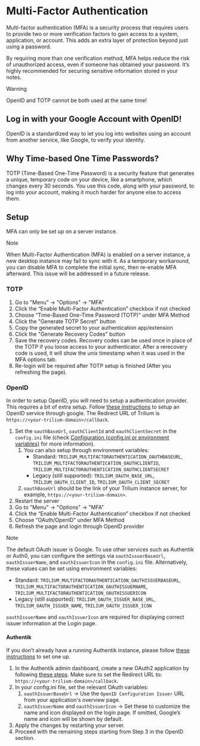 # Multi-Factor Authentication
Multi-factor authentication (MFA) is a security process that requires users to provide two or more verification factors to gain access to a system, application, or account. This adds an extra layer of protection beyond just using a password.

By requiring more than one verification method, MFA helps reduce the risk of unauthorized access, even if someone has obtained your password. It’s highly recommended for securing sensitive information stored in your notes.

> [!WARNING]
> OpenID and TOTP cannot be both used at the same time!

## Log in with your Google Account with OpenID!

OpenID is a standardized way to let you log into websites using an account from another service, like Google, to verify your identity.

## Why Time-based One Time Passwords?

TOTP (Time-Based One-Time Password) is a security feature that generates a unique, temporary code on your device, like a smartphone, which changes every 30 seconds. You use this code, along with your password, to log into your account, making it much harder for anyone else to access them.

## Setup

MFA can only be set up on a server instance.

> [!NOTE]
> When Multi-Factor Authentication (MFA) is enabled on a server instance, a new desktop instance may fail to sync with it. As a temporary workaround, you can disable MFA to complete the initial sync, then re-enable MFA afterward. This issue will be addressed in a future release.

### TOTP

1.  Go to "Menu" -> "Options" -> "MFA"
2.  Click the “Enable Multi-Factor Authentication” checkbox if not checked
3.  Choose “Time-Based One-Time Password (TOTP)” under MFA Method
4.  Click the "Generate TOTP Secret" button
5.  Copy the generated secret to your authentication app/extension
6.  Click the "Generate Recovery Codes" button
7.  Save the recovery codes. Recovery codes can be used once in place of the TOTP if you loose access to your authenticator. After a rerecovery code is used, it will show the unix timestamp when it was used in the MFA options tab.
8.  Re-login will be required after TOTP setup is finished (After you refreshing the page).

### OpenID

In order to setup OpenID, you will need to setup a authentication provider. This requires a bit of extra setup. Follow [these instructions](https://developers.google.com/identity/openid-connect/openid-connect) to setup an OpenID service through google. The Redirect URL of Trilium is `https://<your-trilium-domain>/callback`.

1.  Set the `oauthBaseUrl`, `oauthClientId` and `oauthClientSecret` in the `config.ini` file (check <a class="reference-link" href="../../Advanced%20Usage/Configuration%20(config.ini%20or%20e.md">Configuration (config.ini or environment variables)</a> for more information).
    1.  You can also setup through environment variables:
        - Standard: `TRILIUM_MULTIFACTORAUTHENTICATION_OAUTHBASEURL`, `TRILIUM_MULTIFACTORAUTHENTICATION_OAUTHCLIENTID`, `TRILIUM_MULTIFACTORAUTHENTICATION_OAUTHCLIENTSECRET`
        - Legacy (still supported): `TRILIUM_OAUTH_BASE_URL`, `TRILIUM_OAUTH_CLIENT_ID`, `TRILIUM_OAUTH_CLIENT_SECRET`
    2.  `oauthBaseUrl` should be the link of your Trilium instance server, for example, `https://<your-trilium-domain>`.
2.  Restart the server
3.  Go to "Menu" -> "Options" -> "MFA"
4.  Click the “Enable Multi-Factor Authentication” checkbox if not checked
5.  Choose “OAuth/OpenID” under MFA Method
6.  Refresh the page and login through OpenID provider

> [!NOTE]
> The default OAuth issuer is Google. To use other services such as Authentik or Auth0, you can configure the settings via `oauthIssuerBaseUrl`, `oauthIssuerName`, and `oauthIssuerIcon` in the `config.ini` file. Alternatively, these values can be set using environment variables:
> - Standard: `TRILIUM_MULTIFACTORAUTHENTICATION_OAUTHISSUERBASEURL`, `TRILIUM_MULTIFACTORAUTHENTICATION_OAUTHISSUERNAME`, `TRILIUM_MULTIFACTORAUTHENTICATION_OAUTHISSUERICON`
> - Legacy (still supported): `TRILIUM_OAUTH_ISSUER_BASE_URL`, `TRILIUM_OAUTH_ISSUER_NAME`, `TRILIUM_OAUTH_ISSUER_ICON`
> 
> `oauthIssuerName` and `oauthIssuerIcon` are required for displaying correct issuer information at the Login page.

#### Authentik

If you don’t already have a running Authentik instance, please follow [these instructions](https://docs.goauthentik.io/docs/install-config/install/docker-compose) to set one up.

1.  In the Authentik admin dashboard, create a new OAuth2 application by following [these steps](https://docs.goauthentik.io/docs/add-secure-apps/providers/oauth2/create-oauth2-provider). Make sure to set the Redirect URL to: `https://<your-trilium-domain>/callback`.
2.  In your config.ini file, set the relevant OAuth variables:
    1.  `oauthIssuerBaseUrl` → Use the `OpenID Configuration Issuer` URL from your application's overview page.
    2.  `oauthIssuerName` and `oauthIssuerIcon` → Set these to customize the name and icon displayed on the login page. If omitted, Google’s name and icon will be shown by default.
3.  Apply the changes by restarting your server.
4.  Proceed with the remaining steps starting from Step 3 in the OpenID section.
